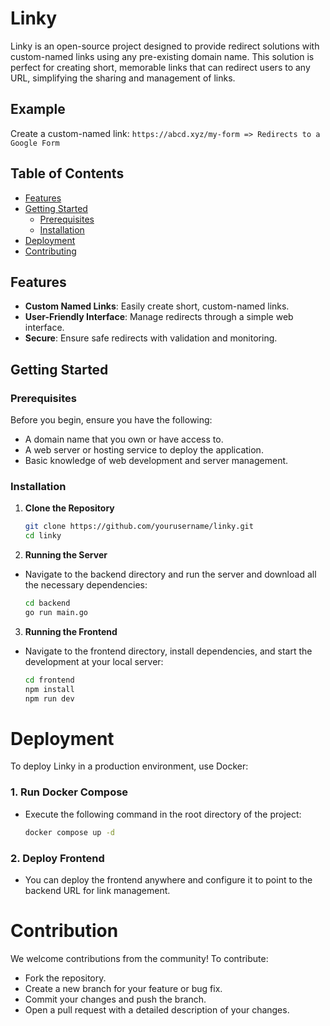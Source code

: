 # Linky

Linky is an open-source project designed to provide redirect solutions with custom-named links using any pre-existing domain name. This solution is perfect for creating short, memorable links that can redirect users to any URL, simplifying the sharing and management of links.

## Example

Create a custom-named link: `https://abcd.xyz/my-form => Redirects to a Google Form`

## Table of Contents

- [Features](#Features)
- [Getting Started](#getting-started)
  - [Prerequisites](#prerequisites)
  - [Installation](#installation)
- [Deployment](#deployment)
- [Contributing](#contribution)

## Features

- **Custom Named Links**: Easily create short, custom-named links.
- **User-Friendly Interface**: Manage redirects through a simple web interface.
- **Secure**: Ensure safe redirects with validation and monitoring.

## Getting Started

### Prerequisites

Before you begin, ensure you have the following:

- A domain name that you own or have access to.
- A web server or hosting service to deploy the application.
- Basic knowledge of web development and server management.

### Installation

1. **Clone the Repository**
   ```bash
   git clone https://github.com/yourusername/linky.git
   cd linky
2. **Running the Server**
- Navigate to the backend directory and run the server and download all the necessary dependencies:
    ```bash
    cd backend
    go run main.go
3. **Running the Frontend**
- Navigate to the frontend directory, install dependencies, and start the development at your local server:
  ```bash
  cd frontend
  npm install
  npm run dev

# Deployment

To deploy Linky in a production environment, use Docker:
### 1. Run Docker Compose
- Execute the following command in the root directory of the project:
  ```bash
  docker compose up -d
### 2. Deploy Frontend
- You can deploy the frontend anywhere and configure it to point to the backend URL for link management.

# Contribution
We welcome contributions from the community! To contribute:
-  Fork the repository.
- Create a new branch for your feature or bug fix.
- Commit your changes and push the branch.
- Open a pull request with a detailed description of your changes.
